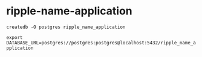 ripple-name-application
=======================

`createdb -O postgres ripple_name_application`

`export DATABASE_URL=postgres://postgres:postgres@localhost:5432/ripple_name_application`

